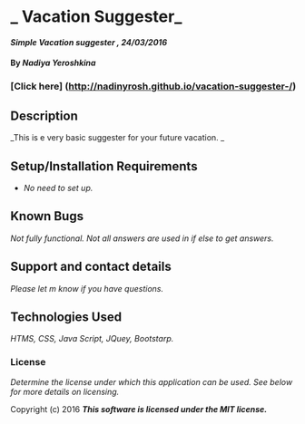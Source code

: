 # _ Vacation Suggester_

#### _Simple Vacation suggester , 24/03/2016_

#### By _**Nadiya Yeroshkina**_

### [Click here] (http://nadinyrosh.github.io/vacation-suggester-/)

## Description

_This is e very basic suggester for your future vacation. _

## Setup/Installation Requirements

* _No need to set up._


## Known Bugs

_Not fully functional. Not all answers are used in if else to get answers._

## Support and contact details

_Please let m know if you have questions._

## Technologies Used

_HTMS, CSS, Java Script, JQuey, Bootstarp._

### License

*Determine the license under which this application can be used.  See below for more details on licensing.*

Copyright (c) 2016 **_This software is licensed under the MIT license._**
